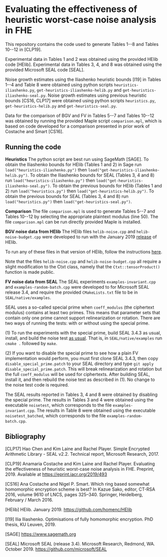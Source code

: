 Evaluating the effectiveness of heuristic worst-case noise analysis in FHE
==========================================================

This repository contains the code used to generate Tables 1--8 and Tables 10--12 in [CLP19].

Experimental data in Tables 1 and 2 was obtained using the provided HElib code [HElib]. Experimental data in Tables 3, 4, and 8 was obtained using the provided Microsoft SEAL code [SEAL]. 

Noise growth estimates using the Iliashenko heuristic bounds [I19]  in Tables 1--4 and Table 8 were obtained using python scripts `heuristics-iliashenko.py`, `get-heuristics-iliashenko-helib.py` and `get-heuristics-iliashenko-seal.py`. Noise growth estimates using previous heuristic bounds [CS16, CLP17] were obtained using python scripts `heuristics.py`, `get-heuristics-helib.py` and `get-heuristics-seal.py`.

Data for the comparison of BGV and FV in Tables 5--7 and Tables 10--12 was obtained by running the provided Maple script `comparison.mpl`, which is based on code developed for a comparison presented in prior work of Costache and Smart [CS16].


Running the code
----------------

**Heuristics** 
The python script are best run using SageMath [SAGE]. To obtain the Iliashenko bounds for HElib (Tables 1 and 2) in Sage run `load("heuristics-iliashenko.py")` then `load("get-heuristics-iliashenko-helib.py")`. To obtain the Iliashenko bounds for SEAL (Tables 3, 4 and 8) run `load("heuristics-iliashenko.py")` then `load("get-heuristics-iliashenko-seal.py")`. To obtain the previous bounds for HElib (Tables 1 and 2) run `load("heuristics.py")` then `load("get-heuristics-helib.py")`. To obtain the previous bounds for SEAL (Tables 3, 4 and 8) run `load("heuristics.py")` then `load("get-heuristics-seal.py")`.

**Comparison**
The file `comparison.mpl` is used to generate Tables 5--7 and Tables 10--12 by selecting the appropriate plaintext modulus (line 50). The file `comparison.mpl` can be run directly provided Maple is installed.

**BGV noise data from HElib**
The HElib files `helib-noise.cpp` and `helib-noise-budget.cpp` were developed to run with the January 2019 [release](https://github.com/shaih/HElib/commits/1.0.0-beta0-Jan2019) of HElib. 

To run any of these files in that version of HElib, follow the instructions [here](https://github.com/shaih/HElib/blob/e1edb4d6088a4103fc5b739b6e89e644627fea9f/INSTALL.txt). 

Note that the files `helib-noise.cpp` and `helib-noise-budget.cpp` all require a slight modification to the Ctxt class, namely that the `Ctxt::tensorProduct()` function is made public.

**FV noise data from SEAL**
The SEAL experiments `examples-invariant.cpp` and  `examples-random-batch.cpp` were developed to for Microsoft SEAL release 3.4, and require the provided `CMakeLists.txt` file to be in `SEAL/native/examples`.

SEAL uses a so-called special prime when `coeff_modulus` (the ciphertext modulus) contains at least two primes. This means that parameter sets that contain only one prime cannot support relinearization or rotation. There are two ways of running the tests: with or without using the special prime. 

(1) To run the experiments with the special prime, build SEAL 3.4.3 as usual, install, and build the noise test [as usual](https://github.com/microsoft/SEAL). That is, in `SEAL/native/examples` run `cmake .` followed by `make`. 

(2) If you want to disable the special prime to see how a plain FV implementation would perform, you must first clone SEAL 3.4.3, then copy `disable_special_prime.patch` to your SEAL directory and type `git apply disable_special_prime.patch`. This will break relinearization and rotation but the full `coeff_modulus` will be used for ciphertexts. After building SEAL, install it, and then rebuild the noise test as described in (1). No change to the noise test code is required.

The SEAL results reported in Tables 3, 4 and 8 were obtained by disabling the special prime. The results in Tables 3 and 4 were obtained using the executable `noisetest`, which corresponds to the file `examples-invariant.cpp`. The results in Table 8 were obtained using the executable `noisetest_batched`, which corresponds to the file `examples-random-batch.cpp`.


Bibliography
------------
[CLP17] Hao Chen and Kim Laine and Rachel Player. Simple Encrypted Arithmetic Library - SEAL v2.2. Technical report, Microsoft Research, 2017.

[CLP19] Anamaria Costache and Kim Laine and Rachel Player. Evaluating the effectiveness of heuristic worst-case noise analysis in FHE. Preprint, 2019. Available at https://eprint.iacr.org/2019/493

[CS16] Ana Costache and Nigel P. Smart. Which ring based somewhat homomorphic encryption scheme is best? In Kazue Sako, editor, CT-RSA 2016, volume 9610 of LNCS, pages 325–340. Springer, Heidelberg, February / March 2016.

[HElib] HElib. January 2019. https://github.com/homenc/HElib

[I19] Ilia Iliashenko. Optimisations of fully homomorphic encryption. PhD thesis, KU Leuven, 2019.

[SAGE] https://www.sagemath.org

[SEAL] Microsoft SEAL (release 3.4). Microsoft Research, Redmond, WA. October 2019. https://github.com/microsoft/SEAL
